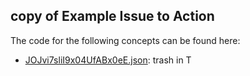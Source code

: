 ## copy of Example Issue to Action

The code for the following concepts can be found here: 

- [JOJvi7sliI9x04UfABx0eE.json](JOJvi7sliI9x04UfABx0eE.json): trash in T
